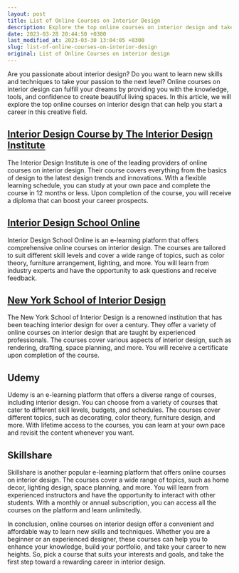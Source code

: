 ```yaml
---
layout: post
title: List of Online Courses on Interior Design
description: Explore the top online courses on interior design and take the first step toward a career in this creative field.
date: 2023-03-28 20:44:50 +0300
last_modified_at: 2023-03-30 13:04:05 +0300
slug: list-of-online-courses-on-interior-design
original: List of Online Courses on interior design
---
```

Are you passionate about interior design? Do you want to learn new skills and techniques to take your passion to the next level? Online courses on interior design can fulfill your dreams by providing you with the knowledge, tools, and confidence to create beautiful living spaces. In this article, we will explore the top online courses on interior design that can help you start a career in this creative field.

## [Interior Design Course by The Interior Design Institute](/design-and-creativity/interior-design-course-by-the-interior-design-institute.html)

The Interior Design Institute is one of the leading providers of online courses on interior design. Their course covers everything from the basics of design to the latest design trends and innovations. With a flexible learning schedule, you can study at your own pace and complete the course in 12 months or less. Upon completion of the course, you will receive a diploma that can boost your career prospects.

## [Interior Design School Online](/design-and-creativity/interior-design-school-online.html)

Interior Design School Online is an e-learning platform that offers comprehensive online courses on interior design. The courses are tailored to suit different skill levels and cover a wide range of topics, such as color theory, furniture arrangement, lighting, and more. You will learn from industry experts and have the opportunity to ask questions and receive feedback.

## [New York School of Interior Design](/design-and-creativity/the-new-york-school-of-interior-design-making-dreams-come-true.html)

The New York School of Interior Design is a renowned institution that has been teaching interior design for over a century. They offer a variety of online courses on interior design that are taught by experienced professionals. The courses cover various aspects of interior design, such as rendering, drafting, space planning, and more. You will receive a certificate upon completion of the course.

## Udemy

Udemy is an e-learning platform that offers a diverse range of courses, including interior design. You can choose from a variety of courses that cater to different skill levels, budgets, and schedules. The courses cover different topics, such as decorating, color theory, furniture design, and more. With lifetime access to the courses, you can learn at your own pace and revisit the content whenever you want.

## Skillshare

Skillshare is another popular e-learning platform that offers online courses on interior design. The courses cover a wide range of topics, such as home decor, lighting design, space planning, and more. You will learn from experienced instructors and have the opportunity to interact with other students. With a monthly or annual subscription, you can access all the courses on the platform and learn unlimitedly.

In conclusion, online courses on interior design offer a convenient and affordable way to learn new skills and techniques. Whether you are a beginner or an experienced designer, these courses can help you to enhance your knowledge, build your portfolio, and take your career to new heights. So, pick a course that suits your interests and goals, and take the first step toward a rewarding career in interior design.